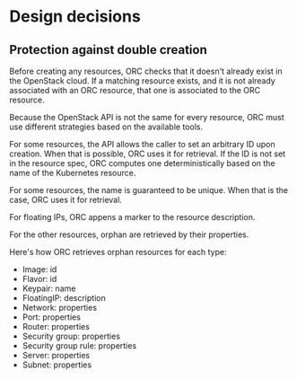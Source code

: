 # Design decisions

## Protection against double creation

Before creating any resources, ORC checks that it doesn't already exist in the OpenStack cloud. If a matching resource exists, and it is not already associated with an ORC resource, that one is associated to the ORC resource.

Because the OpenStack API is not the same for every resource, ORC must use different strategies based on the available tools.

For some resources, the API allows the caller to set an arbitrary ID upon creation. When that is possible, ORC uses it for retrieval. If the ID is not set in the resource spec, ORC computes one deterministically based on the name of the Kubernetes resource.

For some resources, the name is guaranteed to be unique. When that is the case, ORC uses it for retrieval.

For floating IPs, ORC appens a marker to the resource description.

For the other resources, orphan are retrieved by their properties.

Here's how ORC retrieves orphan resources for each type:

* Image: id
* Flavor: id
* Keypair: name
* FloatingIP: description
* Network: properties
* Port: properties
* Router: properties
* Security group: properties
* Security group rule: properties
* Server: properties
* Subnet: properties
